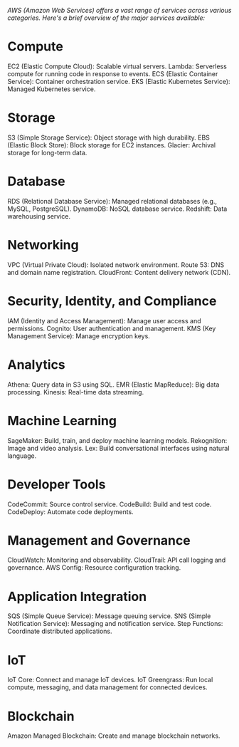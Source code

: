 
*AWS (Amazon Web Services) offers a vast range of services across various categories. Here's a brief overview of the major services available:*

 # Compute
EC2 (Elastic Compute Cloud): Scalable virtual servers.
Lambda: Serverless compute for running code in response to events.
ECS (Elastic Container Service): Container orchestration service.
EKS (Elastic Kubernetes Service): Managed Kubernetes service.
# Storage
S3 (Simple Storage Service): Object storage with high durability.
EBS (Elastic Block Store): Block storage for EC2 instances.
Glacier: Archival storage for long-term data.
# Database
RDS (Relational Database Service): Managed relational databases (e.g., MySQL, PostgreSQL).
DynamoDB: NoSQL database service.
Redshift: Data warehousing service.
# Networking
VPC (Virtual Private Cloud): Isolated network environment.
Route 53: DNS and domain name registration.
CloudFront: Content delivery network (CDN).
# Security, Identity, and Compliance
IAM (Identity and Access Management): Manage user access and permissions.
Cognito: User authentication and management.
KMS (Key Management Service): Manage encryption keys.
# Analytics
Athena: Query data in S3 using SQL.
EMR (Elastic MapReduce): Big data processing.
Kinesis: Real-time data streaming.
# Machine Learning
SageMaker: Build, train, and deploy machine learning models.
Rekognition: Image and video analysis.
Lex: Build conversational interfaces using natural language.
# Developer Tools
CodeCommit: Source control service.
CodeBuild: Build and test code.
CodeDeploy: Automate code deployments.
# Management and Governance
CloudWatch: Monitoring and observability.
CloudTrail: API call logging and governance.
AWS Config: Resource configuration tracking.
# Application Integration
SQS (Simple Queue Service): Message queuing service.
SNS (Simple Notification Service): Messaging and notification service.
Step Functions: Coordinate distributed applications.
# IoT
IoT Core: Connect and manage IoT devices.
IoT Greengrass: Run local compute, messaging, and data management for connected devices.
# Blockchain
Amazon Managed Blockchain: Create and manage blockchain networks.